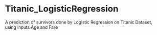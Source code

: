 # Titanic_LogisticRegression
A prediction of survivors done by Logistic Regression on Titanic Dataset, using inputs Age and Fare
